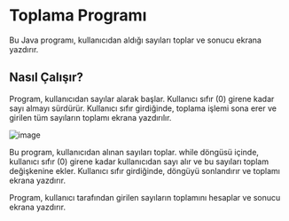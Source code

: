 # Toplama Programı

Bu Java programı, kullanıcıdan aldığı sayıları toplar ve sonucu ekrana yazdırır.

## Nasıl Çalışır?

Program, kullanıcıdan sayılar alarak başlar. Kullanıcı sıfır (0) girene kadar sayı almayı sürdürür. Kullanıcı sıfır girdiğinde, toplama işlemi sona erer ve girilen tüm sayıların toplamı ekrana yazdırılır.

![image](https://github.com/esmanur-karatas/javaAlgorithmExamples/assets/83882274/f8b9f4c3-6cc4-461f-90e9-ef1f99746840)


Bu program, kullanıcıdan alınan sayıları toplar. while döngüsü içinde, kullanıcı sıfır (0) girene kadar kullanıcıdan sayı alır ve bu sayıları toplam değişkenine ekler. Kullanıcı sıfır girdiğinde, döngüyü sonlandırır ve toplamı ekrana yazdırır.

Program, kullanıcı tarafından girilen sayıların toplamını hesaplar ve sonucu ekrana yazdırır.
